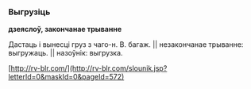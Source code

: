 ### Выгрузіць
**дзеяслоў, закончанае трыванне**

Дастаць і вынесці груз з чаго-н. В. багаж. || незакончанае трыванне: выгружаць. || назоўнік: выгрузка.

<a rel="author">[http://rv-blr.com/](http://rv-blr.com/slounik.jsp?letterId=0&maskId=0&pageId=572)</a>
